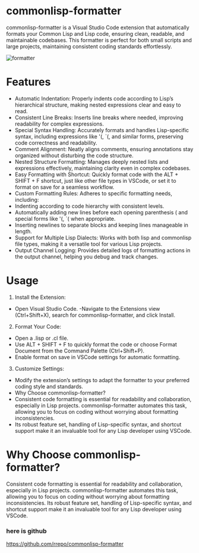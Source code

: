 # commonlisp-formatter
commonlisp-formatter is a Visual Studio Code extension that automatically formats your Common Lisp and Lisp code, ensuring clean, readable, and maintainable codebases. This formatter is perfect for both small scripts and large projects, maintaining consistent coding standards effortlessly.

![formatter](https://i.imgur.com/Za9dkBk.gif)

# Features
- Automatic Indentation: Properly indents code according to Lisp’s hierarchical structure, making nested expressions clear and easy to read.
- Consistent Line Breaks: Inserts line breaks where needed, improving readability for complex expressions.
- Special Syntax Handling: Accurately formats and handles Lisp-specific syntax, including expressions like '(, \`(, and similar forms, preserving code correctness and readability.
- Comment Alignment: Neatly aligns comments, ensuring annotations stay organized without disturbing the code structure.
- Nested Structure Formatting: Manages deeply nested lists and expressions effectively, maintaining clarity even in complex codebases.
- Easy Formatting with Shortcut: Quickly format code with the ALT + SHIFT + F shortcut, just like other file types in VSCode, or set it to format on save for a seamless workflow.
- Custom Formatting Rules: Adheres to specific formatting needs, including:
- Indenting according to code hierarchy with consistent levels.
- Automatically adding new lines before each opening parenthesis ( and special forms like '(, \`( when appropriate.
- Inserting newlines to separate blocks and keeping lines manageable in length.
- Support for Multiple Lisp Dialects: Works with both lisp and commonlisp file types, making it a versatile tool for various Lisp projects.
- Output Channel Logging: Provides detailed logs of formatting actions in the output channel, helping you debug and track changes.

# Usage

1. Install the Extension:
  - Open Visual Studio Code.
  -Navigate to the Extensions view (Ctrl+Shift+X), search for commonlisp-formatter, and click Install.

2. Format Your Code:
  - Open a .lisp or .cl file.
  - Use ALT + SHIFT + F to quickly format the code or choose Format Document from the Command Palette (Ctrl+Shift+P).
  - Enable format on save in VSCode settings for automatic formatting.

3. Customize Settings:
  - Modify the extension’s settings to adapt the formatter to your preferred coding style and standards.
  - Why Choose commonlisp-formatter?
  - Consistent code formatting is essential for readability and collaboration, especially in Lisp projects. commonlisp-formatter automates this task, allowing you to focus on coding without worrying about formatting inconsistencies.
  - Its robust feature set, handling of Lisp-specific syntax, and shortcut support make it an invaluable tool for any Lisp developer using VSCode.

# Why Choose commonlisp-formatter?
Consistent code formatting is essential for readability and collaboration, especially in Lisp projects. commonlisp-formatter automates this task, allowing you to focus on coding without worrying about formatting inconsistencies. Its robust feature set, handling of Lisp-specific syntax, and shortcut support make it an invaluable tool for any Lisp developer using VSCode.

### here is github
https://github.com/rrepo/commonlisp-formatter